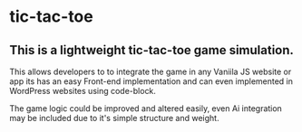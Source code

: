 # tic-tac-toe

## This is a lightweight tic-tac-toe game simulation.

This allows developers to to integrate the game in any Vaniila JS website or app
its has an easy Front-end implementation and can even implemented in WordPress websites using code-block.

The game logic could be improved and altered easily, even Ai integration may be included due to it's simple structure and  weight.
